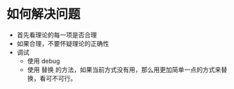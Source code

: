 # 如何解决问题

- 首先看理论的每一项是否合理
- 如果合理，不要怀疑理论的正确性
- 调试
  - 使用 debug
  - 使用 替换 的方法，如果当前方式没有用，那么用更加简单一点的方式来替换，看可不可行。
